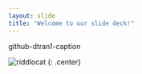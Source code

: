 ```yaml
---
layout: slide
title: "Welcome to our slide deck!"
---
```


github-dtran1-caption

![riddlocat](https://octodex.github.com/images/riddlocat.png)
{: .center}
